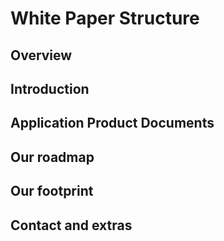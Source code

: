 # White Paper Structure

## Overview



## Introduction



## Application Product Documents



## Our roadmap



## Our footprint



## Contact and extras


